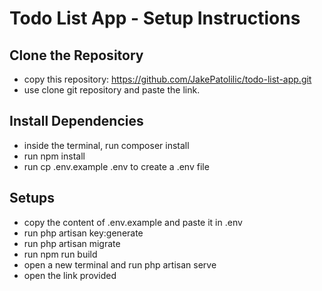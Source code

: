 # Todo List App - Setup Instructions

## Clone the Repository
- copy this repository: https://github.com/JakePatolilic/todo-list-app.git
- use clone git repository and paste the link.

## Install Dependencies
- inside the terminal, run composer install
- run npm install
- run cp .env.example .env to create a .env file

## Setups
- copy the content of .env.example and paste it in .env
- run php artisan key:generate
- run php artisan migrate
- run npm run build
- open a new terminal and run php artisan serve
- open the link provided